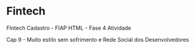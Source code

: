 # Fintech
FIntech Cadastro - FIAP HTML - Fase 4
Atividade 

Cap 9 - Muito estilo sem sofrimento e Rede Social dos Desenvolvedores
